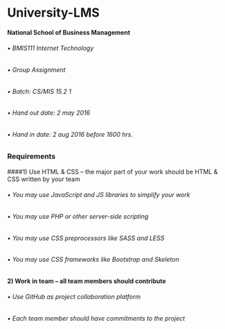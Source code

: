 # University-LMS


####  National School of Business Management
###### • BMIS111 Internet Technology
###### • Group Assignment
###### • Batch: CS/MIS 15.2 1
###### • Hand out date: 2 may 2016
###### • Hand in date: 2 aug 2016 before 1600 hrs.

### Requirements
####1)	Use HTML & CSS – the major part of your work should be HTML & CSS written by your team
###### •  	You may use JavaScript and JS libraries to simplify your work
###### •  	You may use PHP or other server-side scripting 
###### •  	You may use CSS preprocessors like SASS and LESS
###### •  	You may use CSS frameworks like Bootstrap and Skeleton
 
#### 2)	Work in team – all team members should contribute
###### •   	Use GitHub as project collaboration platform
###### •    Each team member should have commitments to the project

 
